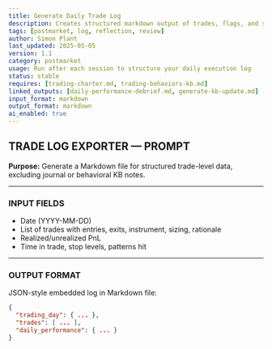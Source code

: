 ```yaml
---
title: Generate Daily Trade Log  
description: Creates structured markdown output of trades, flags, and setups for daily journaling and scorekeeping  
tags: [postmarket, log, reflection, review]  
author: Simon Plant  
last_updated: 2025-05-05  
version: 1.1  
category: postmarket  
usage: Run after each session to structure your daily execution log  
status: stable  
requires: [trading-charter.md, trading-behaviors-kb.md]  
linked_outputs: [daily-performance-debrief.md, generate-kb-update.md]  
input_format: markdown  
output_format: markdown  
ai_enabled: true  
---
```


## TRADE LOG EXPORTER — PROMPT

**Purpose:** Generate a Markdown file for structured trade-level data, excluding journal or behavioral KB notes.

---

### INPUT FIELDS
- Date (YYYY-MM-DD)
- List of trades with entries, exits, instrument, sizing, rationale
- Realized/unrealized PnL
- Time in trade, stop levels, patterns hit

---

### OUTPUT FORMAT
JSON-style embedded log in Markdown file:
```json
{
  "trading_day": { ... },
  "trades": [ ... ],
  "daily_performance": { ... }
}